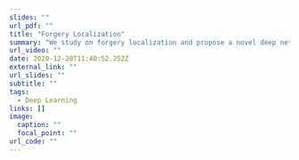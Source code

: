 ```yaml
---
slides: ""
url_pdf: ""
title: "Forgery Localization"
summary: "We study on forgery localization and propose a novel deep network that achieves SOTA performance. \r\n"
url_video: ""
date: 2020-12-28T11:40:52.252Z
external_link: ""
url_slides: ""
subtitle: ""
tags:
  - Deep Learning
links: []
image:
  caption: ""
  focal_point: ""
url_code: ""
---
```


